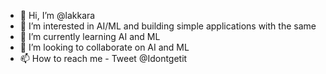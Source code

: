 - 👋 Hi, I’m @lakkara
- 👀 I’m interested in AI/ML and building simple applications with the same
- 🌱 I’m currently learning AI and ML
- 💞️ I’m looking to collaborate on AI and ML
- 📫 How to reach me - Tweet @Idontgetit 

<!---
lakkara/lakkara is a ✨ special ✨ repository because its `README.md` (this file) appears on your GitHub profile.
You can click the Preview link to take a look at your changes.
--->
